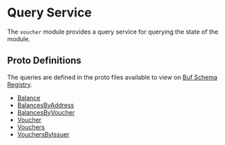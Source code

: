 # Query Service

The `voucher` module provides a query service for querying the state of the module.

## Proto Definitions

The queries are defined in the proto files available to view on [Buf Schema Registry](https://buf.build/chora/voucher).

<!-- listed alphabetically -->

- [Balance](https://buf.build/chora/voucher/docs/main:chora.voucher.v1#chora.voucher.v1.Query.Balance)
- [BalancesByAddress](https://buf.build/chora/voucher/docs/main:chora.voucher.v1#chora.voucher.v1.Query.BalancesByAddress)
- [BalancesByVoucher](https://buf.build/chora/voucher/docs/main:chora.voucher.v1#chora.voucher.v1.Query.BalancesByVoucher)
- [Voucher](https://buf.build/chora/voucher/docs/main:chora.voucher.v1#chora.voucher.v1.Query.Voucher)
- [Vouchers](https://buf.build/chora/voucher/docs/main:chora.voucher.v1#chora.voucher.v1.Query.Vouchers)
- [VouchersByIssuer](https://buf.build/chora/voucher/docs/main:chora.voucher.v1#chora.voucher.v1.Query.VouchersByIssuer)
